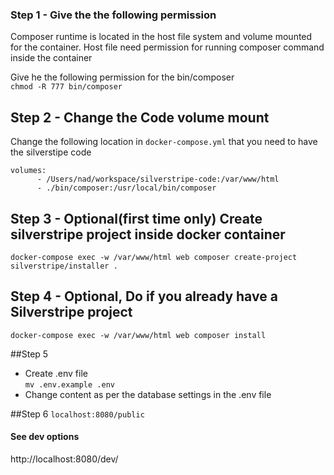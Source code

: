 ### Step 1 - Give the the following permission
Composer runtime is located in the host file system and volume mounted for the container. Host file need permission for 
running composer command inside the container

Give he the following permission for the bin/composer  
``chmod -R 777 bin/composer``

## Step 2 - Change the Code volume mount 
Change the following location in ``docker-compose.yml`` that you need to have the silverstipe code
``` 
volumes:
      - /Users/nad/workspace/silverstripe-code:/var/www/html
      - ./bin/composer:/usr/local/bin/composer
  ```

## Step 3 - Optional(first time only) Create silverstripe project inside docker container
``docker-compose exec -w /var/www/html web composer create-project silverstripe/installer .``

## Step 4 - Optional, Do if you already have a Silverstripe project
``docker-compose exec -w /var/www/html web composer install``

##Step 5
- Create .env file  
``mv .env.example .env``
- Change content as per the database settings in the .env file

##Step 6
``localhost:8080/public``
    
#### See dev options
http://localhost:8080/dev/
